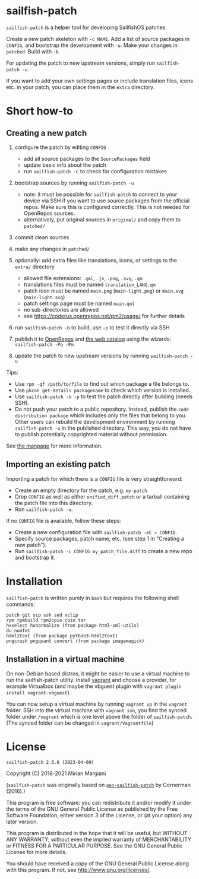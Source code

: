 
# sailfish-patch

`sailfish-patch` is a helper tool for developing SailfishOS patches.

Create a new patch skeleton with `-c NAME`.
Add a list of source packages in `CONFIG`, and bootstrap the development with `-u`.
Make your changes in `patched`.
Build with `-b`.

For updating the patch to new upstream versions, simply run `sailfish-patch -u`.

If you want to add your own settings pages or include translation files,
icons etc. in your patch, you can place them in the `extra` directory.

# Short how-to

## Creating a new patch

1. configure the patch by editing `CONFIG`
    - add all source packages to the `SourcePackages` field
    - update basic info about the patch
    - run `sailfish-patch -C` to check for configuration mistakes
2. bootstrap sources by running `sailfish-patch -u`
    - note: it must be possible for `sailfish-patch` to connect to your device via
      SSH if you want to use source packages from the official repos. Make sure
      this is configured correctly. This is not needed for OpenRepos sources.
    - alternatively, put original sources in `original/` and copy them to `patched/`
3. commit clean sources
4. make any changes in `patched/`

5. optionally: add extra files like translations, icons, or settings to the `extra/` directory
    - allowed file extensions: `.qml`, `.js`, `.png`, `.svg`, `.qm`
    - translations files must be named `translation_LANG.qm`
    - patch icon must be named `main.png` (`main-light.png`) or `main.svg` (`main-light.svg`)
    - patch settings page must be named `main.qml`
    - no sub-directories are allowed
    - see https://coderus.openrepos.net/pm2/usage/ for further details

6. run `sailfish-patch -b` to build, use `-p` to test it directly via SSH
7. publish it to [OpenRepos](openrepos.net) and [the web catalog](https://coderus.openrepos.net/pm2/)
   using the wizards: `sailfish-patch -Po -Pm`
8. update the patch to new upstream versions by running `sailfish-patch -u`

Tips:

- Use `rpm -qf /path/to/file` to find out which package a file belongs to.
- Use `pkcon get-details packagename` to check which version is installed.
- Use `sailfish-patch -b -p` to test the patch directly after building (needs SSH).
- Do not push your patch to a public repository. Instead, publish the `code
  distribution package` which includes only the files that belong to you.
  Other users can rebuild the development environment by running
  `sailfish-patch -u` in the published directory. This way, you do not have to
  publish potentially copyrighted material without permission.

See [the manpage](MANPAGE.md) for more information.

## Importing an existing patch

Importing a patch for which there is a `CONFIG` file is very straightforward:

- Create an empty directory for the patch, e.g. `my-patch`
- Drop `CONFIG` as well as either `unified_diff.patch` or a tarball containing
  the patch file into this directory.
- Run `sailfish-patch -u`.

If no `CONFIG` file is available, follow these steps:

- Create a new configuration file with `sailfish-patch -eC > CONFIG`.
- Specify source packages, patch name, etc. (see step 1 in "Creating a new patch").
- Run `sailfish-patch -i CONFIG my_patch_file.diff` to create a new repo and bootstrap it.

# Installation

`sailfish-patch` is written purely in `bash` but requires the following shell commands:

    patch git scp ssh sed xclip
    rpm rpmbuild rpm2cpio cpio tar
    hxselect hxnormalize (from package html-xml-utils)
    du numfmt
    html2text (from package python3-html2text)
    pngcrush pngquant convert (from package imagemagick)

## Installation in a virtual machine

On non-Debian based distros, it might be easier to use a virtual machine to run
the sailfish-patch utility. Install [vagrant](https://www.vagrantup.com/) and
choose a provider, for example Virtualbox (and maybe the vbguest plugin with
`vagrant plugin install vagrant-vbguest`).

You can now setup a virtual machine by running `vagrant up` in the `vagrant`
folder. SSH into the virtual machine with `vagrant ssh`, you find the synced
folder under `/vagrant` which is one level above the folder of `sailfish-patch`.
(The synced folder can be changed in `vagrant/Vagrantfile`)

# License

`sailfish-patch 2.6.0 (2023-04-09)`

Copyright (C) 2018-2021  Mirian Margiani

(`sailfish-patch` was originally based on
[`gen-sailfish-patch`](https://github.com/cornerman/gen-sailfish-patch)
by Cornerman (2016).)

This program is free software: you can redistribute it and/or modify
it under the terms of the GNU General Public License as published by
the Free Software Foundation, either version 3 of the License, or
(at your option) any later version.

This program is distributed in the hope that it will be useful,
but WITHOUT ANY WARRANTY; without even the implied warranty of
MERCHANTABILITY or FITNESS FOR A PARTICULAR PURPOSE.  See the
GNU General Public License for more details.

You should have received a copy of the GNU General Public License
along with this program.  If not, see <http://www.gnu.org/licenses/>.
